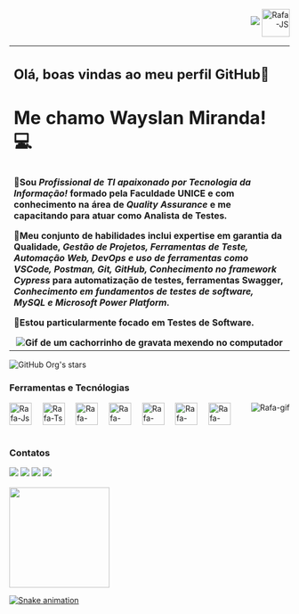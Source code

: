 
<div>
  <p align="right">
  <img loading="lazy" src="http://img.shields.io/static/v1?label=PERFIL&message=EM%20DESENVOLVIMENTO&color=GREEN&style=for-the-badge"/>
  <img align="center" alt="Rafa-JS" height="50" width="50" src="https://img.icons8.com/?size=100&id=IehwIxC2RfhW&format=png&color=000000"> 
</p>
</div>

<p align="right">
<table width="100%">
<tr><td valign="top" width="50%">
 
## <b> Olá, boas vindas ao meu perfil GitHub👋 </p>
#  <b> Me chamo Wayslan Miranda! 💻 </p>


🎯Sou *Profissional de TI apaixonado por Tecnologia da Informação!* formado pela Faculdade UNICE e com conhecimento na área de *Quality Assurance* e me capacitando para atuar como Analista de Testes.

🎯Meu conjunto de habilidades inclui expertise em garantia da Qualidade, *Gestão de Projetos, Ferramentas de Teste, Automação Web, DevOps e uso de ferramentas como VSCode, Postman, Git, GitHub, Conhecimento no framework Cypress* para automatização de testes, ferramentas Swagger, *Conhecimento em fundamentos de testes de software, MySQL e Microsoft Power Platform*. 

🎯Estou particularmente focado em Testes de Software.


  
<div align="center"> 
  <img src="https://media.tenor.com/tqoX4Da8YmwAAAAC/doggo-dog.gif" alt="Gif de um cachorrinho de gravata mexendo no computador">
</div>

</td></tr>
</table>
</p>








 ![GitHub Org's stars](https://img.shields.io/github/stars/camilafernanda?style=social) 

<h3>Ferramentas e Tecnólogias</h3>

<div>
  <div style="display: inline_block">
  <img align="center" alt="Rafa-Js" height="40" width="40" src="https://img.icons8.com/?size=100&id=12599&format=png&color=000000"> &nbsp;&nbsp;&nbsp
 <img align="center" alt="Rafa-Ts" height="40" width="40" src="https://img.icons8.com/?size=100&id=KIcFwp9MNQL5&format=png&color=000000"> &nbsp;&nbsp;&nbsp;
  <img align="center" alt="Rafa-React" height="40" width="40" src="https://img.icons8.com/?size=100&id=lvbZNSZTbrbd&format=png&color=000000"> &nbsp;&nbsp;&nbsp;
  <img align="center" alt="Rafa-HTML" height="40" width="40" src="https://img.icons8.com/?size=100&id=bosfpvRzNOG8&format=png&color=000000"> &nbsp;&nbsp;&nbsp;
  <img align="center" alt="Rafa-CSS" height="40" width="40" src="https://img.icons8.com/?size=100&id=48455&format=png&color=000000"> &nbsp;&nbsp;&nbsp;
  <img align="center" alt="Rafa-Python" height="40" width="40" src="https://img.icons8.com/?size=100&id=8799&format=png&color=000000"> &nbsp;&nbsp;&nbsp;
  <img align="center" alt="Rafa-Csharp" height="40" width="40" src=https://img.icons8.com/?size=100&id=pQiP0C7IB9GU&format=png&color=000000"> &nbsp;&nbsp;&nbsp;
  <img align="right" alt="Rafa-gif" src="https://cdn.discordapp.com/attachments/795358919417397249/825430589581688872/hi.gif"> &nbsp;&nbsp;&nbsp;
</div>
 
<br>

 <h3>Contatos</h3>
 
<div>
  <a href="https://www.youtube.com/channel/UC0bmAaUBY1zvJdWPHZ4PGnw" target="_blank"><img src="https://img.shields.io/badge/YouTube-FF0000?style=for-the-badge&logo=youtube&logoColor=white" target="_blank"></a> 
  <a href="https://www.instagram.com/wayslan.miranda/" target="_blank"><img src="https://img.shields.io/badge/-Instagram-%23E4405F?style=for-the-badge&logo=instagram&logoColor=white" target="_blank"></a> 
  <a href = "mailto:wayslan@outlook.com"><img src="https://img.shields.io/badge/Gmail-D14836?style=for-the-badge&logo=gmail&logoColor=white" target="_blank"></a> 
  <a href="https://www.linkedin.com/in/wayslanmiranda/" target="_blank"><img src="https://img.shields.io/badge/-LinkedIn-%230077B5?style=for-the-badge&logo=linkedin&logoColor=white" target="_blank"></a>
</div>
<br>

<div>
  <a href="https://www.linkedin.com/in/wayslanmiranda/">
  <img height="180em" src="https://github-readme-stats.vercel.app/api?username=LAN-SYSTEM&show_icons=true&theme=cobalt&include_all_commits=true&count_private=true"/>
</div>

 ![Snake animation](https://github.com/LuigiGF/LuigiGF/blob/output/github-contribution-grid-snake.svg)



